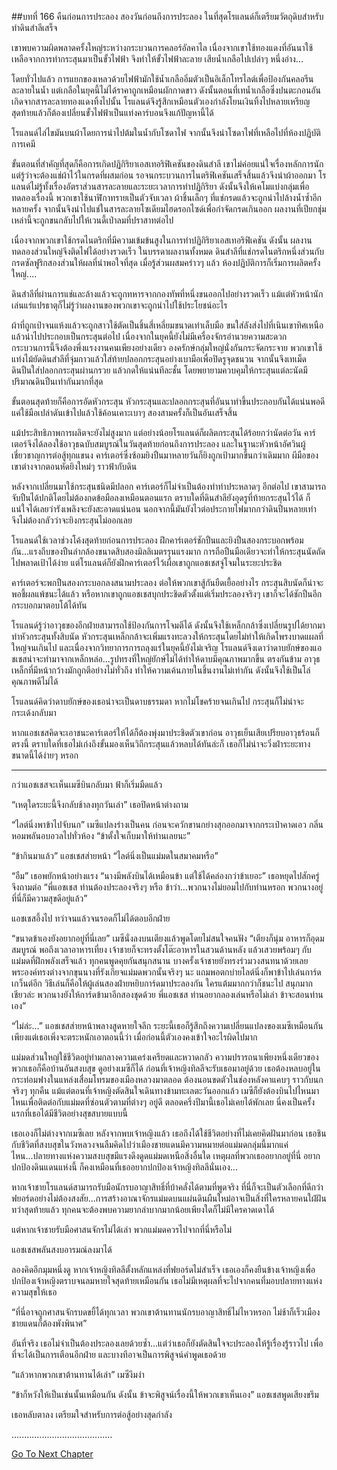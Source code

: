 ##บทที่ 166 คืนก่อนการประลอง
สองวันก่อนถึงการประลอง ในที่สุดโรแลนด์ก็เตรียมวัตถุดิบสำหรับทำดินสำลีเสร็จ


เขาพบความผิดพลาดครั้งใหญ่ระหว่างกระบวนการคลอร์อัลคาไล เนื่องจากเขาใช้ทองแดงที่อันนาใช้เหลือจากการทำกระสุนมาเป็นขั้วไฟฟ้า จึงทำให้ขั้วไฟฟ้าละลาย เสียน้ำเกลือไปเปล่าๆ หนึ่งอ่าง...


โดยทั่วไปแล้ว การแยกของเหลวด้วยไฟฟ้ามักใช้น้ำเกลืออิ่มตัวเป็นอิเล็กโทรไลต์เพื่อป้องกันคลอรีนละลายในน้ำ แต่เกลือในยุคนี้ไม่ได้ราคาถูกเหมือนผักกาดขาว ดังนั้นตอนที่เทน้ำเกลือซึ่งปนตะกอนอันเกิดจากสารละลายทองแดงทิ้งไปนั้น โรแลนด์จึงรู้สึกเหมือนตัวเองกำลังโยนเงินทิ้งไปหลายเหรียญ สุดท้ายแล้วก็ต้องเปลี่ยนขั้วไฟฟ้าเป็นแท่งคาร์บอนจึงแก้ปัญหานี้ได้


โรแลนด์ไล่ไขมันบนผ้าโดยการนำไปต้มในน้ำกับโซดาไฟ จากนั้นจึงนำโซดาไฟที่เหลือไปที่ห้องปฏิบัติการเคมี


ขั้นตอนที่สำคัญที่สุดก็คือการเกิดปฏิกิริยาเอสเทอริฟิเคชันของดินสำลี เขาไม่ค่อยแน่ใจเรื่องหลักการนัก แต่รู้ว่าจะต้องแช่ผ้าไว้ในกรดที่ผสมก่อน รอจนกระบวนการไนตริฟิเคชันเสร็จสิ้นแล้วจึงนำผ้าออกมา โรแลนด์ไม่รู้ทั้งเรื่องอัตราส่วนสารละลายและระยะเวลาการทำปฏิกิริยา ดังนั้นจึงให้เคโมแบ่งกลุ่มเพื่อทดลองเรื่องนี้ พวกเขาใช้นาฬิกาทรายเป็นตัวจับเวลา ผ้าชิ้นเล็กๆ ที่แช่กรดแล้วจะถูกนำไปล้างน้ำซ้ำอีกหลายครั้ง จากนั้นจึงนำไปแช่ในสารละลายโซเดียมไฮดรอกไซด์เพื่อกำจัดกรดเกินออก ผลงานที่เปียกชุ่มเหล่านี้จะถูกขนกลับไปให้เวนดี้เป่าลมที่ปราสาทต่อไป


เนื่องจากพวกเขาใช้กรดไนตริกที่มีความเข้มข้นสูงในการทำปฏิกิริยาเอสเทอริฟิเคชัน ดังนั้น ผลงานทดลองส่วนใหญ่จึงติดไฟได้อย่างรวดเร็ว ในบรรดาผลงานทั้งหมด ดินสำลีที่แช่กรดไนตริกหนึ่งส่วนกับกรดซัลฟูริกสองส่วนให้ผลที่น่าพอใจที่สุด เมื่อรู้ส่วนผสมคร่าวๆ แล้ว ห้องปฏิบัติการก็เริ่มการผลิตครั้งใหญ่....


ดินสำลีที่ผ่านการแช่และล้างแล้วจะถูกทหารจากกองทัพที่หนึ่งขนออกไปอย่างรวดเร็ว แม้แต่หัวหน้านักเล่นแร่แปรธาตุก็ไม่รู้ว่าผลงานของพวกเขาจะถูกนำไปใช้ประโยชน์อะไร


ผ้าที่ถูกเป่าจนแห้งแล้วจะถูกสาวใช้ตัดเป็นชิ้นสี่เหลี่ยมขนาดเท่าเล็บมือ ขนใส่ลังส่งไปที่เนินเขาทิศเหนือ แล้วนำไปประกอบเป็นกระสุนต่อไป เนื่องจากในยุคนี้ยังไม่มีเครื่องจักรอำนวยความสะดวก กระบวนการนี้จึงต้องพึ่งแรงงานคนเพียงอย่างเดียว องครักษ์กลุ่มใหญ่นั่งกันกระจัดกระจาย พวกเขาใช้แท่งไม้ยัดดินสำลีที่จุ่มกาวแล้วใส่ท้ายปลอกกระสุนอย่างเบามือเพื่อปิดรูจุดชนวน จากนั้นจึงเทเม็ดดินปืนใส่ปลอกกระสุนผ่านกรวย แล้วกดให้แน่นทีละชั้น โดยพยายามควบคุมให้กระสุนแต่ละนัดมีปริมาณดินปืนเท่ากันมากที่สุด


ขั้นตอนสุดท้ายก็คือการอัดหัวกระสุน หัวกระสุนและปลอกกระสุนที่อันนาทำขึ้นประกอบกันได้แน่นพอดี แค่ใช้มือเปล่าดันเข้าไปแล้วใช้ค้อนเคาะเบาๆ สองสามครั้งก็เป็นอันเสร็จสิ้น


แม้ประสิทธิภาพการผลิตจะยังไม่สูงมาก แต่อย่างน้อยโรแลนด์ก็ผลิตกระสุนได้ร้อยกว่านัดต่อวัน คาร์เตอร์จึงได้ลองใช้อาวุธฉบับสมบูรณ์ในวันสุดท้ายก่อนถึงการประลอง และในฐานะหัวหน้าอัศวินผู้เชี่ยวชาญการต่อสู้ทุกแขนง คาร์เตอร์ซึ่งซ้อมยิงปืนมาหลายวันก็ยิงถูกเป้ามากขึ้นกว่าเดิมมาก ผีมือของเขาต่างจากตอนหัดยิงใหม่ๆ ราวฟ้ากับดิน


หลังจากเปลี่ยนมาใช้กระสุนชนิดมีปลอก คาร์เตอร์ก็ไม่จำเป็นต้องทำท่าประหลาดๆ อีกต่อไป เขาสามารถจับปืนได้ปกติโดยไม่ต้องกดข้อมือลงเหมือนตอนแรก ตราบใดที่ดินสำลียังอุดรูที่ท้ายกระสุนไว้ได้ ก็แน่ใจได้เลยว่ารังเพลิงจะยังสะอาดแน่นอน นอกจากนี้มันยังไวต่อประกายไฟมากกว่าดินปืนหลายเท่า จึงไม่ต้องกลัวว่าจะยิงกระสุนไม่ออกเลย


โรแลนด์ใช้เวลาช่วงโค้งสุดท้ายก่อนการประลอง ฝึกคาร์เตอร์ชักปืนและยิงปืนสองกระบอกพร้อมกัน...แรงถีบของปืนลำกล้องขนาดสิบสองมิลลิเมตรรุนแรงมาก การถือปืนมือเดียวจะทำให้กระสุนนัดถัดไปพลาดเป้าได้ง่าย แต่โรแลนด์ก็ยังฝึกคาร์เตอร์ไว้เผื่อเขาถูกแอชเชสจู่โจมในระยะประชิด


คาร์เตอร์จะพกปืนสองกระบอกลงสนามประลอง ต่อให้พวกเขาสู้กันยืดเยื้ออย่างไร กระสุนสิบนัดก็น่าจะพอชี้ผลแพ้ชนะได้แล้ว หรือหากเขาถูกแอชเชสบุกประชิดตัวตั้งแต่เริ่มประลองจริงๆ เขาก็จะได้ชักปืนอีกกระบอกมาตอบโต้ได้ทัน


โรแลนด์รู้ว่าอาวุธของอีกฝ่ายสามารถใช้ป้องกันการโจมตีได้ ดังนั้นจึงใช้เหล็กกล้าซึ่งเปลี่ยนรูปได้ยากมาทำหัวกระสุนทั้งสิบนัด หัวกระสุนเหล็กกล้าจะเพิ่มแรงทะลวงให้กระสุนโดยไม่ทำให้เกิดโพรงบาดแผลที่ใหญ่จนเกินไป และเนื่องจากวิทยาการการถลุงแร่ในยุคนี้ยังไม่เจริญ โรแลนด์จึงเดาว่าดาบยักษ์ของแอชเชสน่าจะทำมาจากเหล็กหล่อ...รูปทรงที่ใหญ่ยักษ์ไม่ได้ทำให้ดาบมีคุณภาพมากขึ้น ตรงกันข้าม อาวุธเหล็กที่มีหน้ากว้างมักถูกตีอย่างไม่ทั่วถึง ทำให้ความเค้นภายในชิ้นงานไม่เท่ากัน ดังนั้นจึงใช้เป็นโล่คุณภาพดีไม่ได้


โรแลนด์คิดว่าดาบยักษ์ของเธอน่าจะเป็นดาบธรรมดา หากไม่โชคร้ายจนเกินไป กระสุนก็ไม่น่าจะกระเด้งกลับมา


หากแอชเชสคิดจะเอาชนะคาร์เตอร์ให้ได้ก็ต้องพุ่งมาประชิดตัวเขาก่อน อาวุธเย็นเสียเปรียบอาวุธร้อนก็ตรงนี้ ตราบใดที่เธอไม่เก่งถึงขั้นมองเห็นวิถีกระสุนแล้วหลบได้ทันล่ะก็ เธอก็ไม่น่าจะวิ่งฝ่าระยะทางขนาดนี้ได้ง่ายๆ หรอก


********************


กว่าแอชเชสจะเห็นเมซีบินกลับมา ฟ้าก็เริ่มมืดแล้ว


“เหตุใดระยะนี้จึงกลับช้าลงทุกวันเล่า” เธอปิดหน้าต่างถาม


“ไลต์นิ่งพาข้าไปจับนก” เมซีแปลงร่างเป็นคน ก่อนจะควักขานกย่างสุกออกมาจากกระเป๋าคาดเอว กลิ่นหอมพลันอบอวลไปทั่วห้อง “ข้าตั้งใจเก็บมาให้ท่านเลยนะ”


“ข้ากินมาแล้ว” แอชเชสส่ายหน้า “ไลต์นิ่งเป็นแม่มดในสมาคมหรือ”


“อืม” เธอพยักหน้าอย่างแรง “นางมีพลังบินได้เหมือนข้า แต่ใช้ได้คล่องกว่าข้าเยอะ” เธอหยุดไปสักครู่จึงถามต่อ “พี่แอชเชส ท่านต้องประลองจริงๆ หรือ ข้าว่า...พวกนางไม่ยอมไปกับท่านหรอก พวกนางอยู่ที่นี่ก็มีความสุขดีอยู่แล้ว”


แอชเชสอึ้งไป ทว่าจนแล้วจนรอดก็ไม่ได้ตอบอีกฝ่าย


“ขนาดข้าเองยังอยากอยู่ที่นี่เลย” เมซีนั่งลงบนเตียงแล้วพูดโดยไม่สนใจคนฟัง “เตียงก็นุ่ม อาหารก็อุดมสมบูรณ์ พอถึงเวลาอาหารเที่ยง เจ้าชายก็จะทรงตั้งโต๊ะอาหารในสวนด้านหลัง แล้วเสวยพร้อมๆ กับแม่มดที่ฝึกพลังเสร็จแล้ว ทุกคนพูดคุยกันสนุกสนาน บางครั้งเจ้าชายยังทรงร่วมวงสนทนาด้วยเลย พระองค์ทรงต่างจากขุนนางที่รังเกียจแม่มดพวกนั้นจริงๆ นะ แถมพอตกบ่ายไลต์นิ่งก็พาข้าไปเล่นการ์ดเกว็นต์อีก วิธีเล่นก็คือให้ผู้เล่นสองฝ่ายหยิบการ์ดมาประลองกัน ใครแต้มมากกว่าก็ชนะไป สนุกมากเชียวล่ะ พวกนางยังให้การ์ดข้ามาอีกสองชุดด้วย พี่แอชเชส ท่านอยากลองเล่นหรือไม่เล่า ข้าจะสอนท่านเอง”


“ไม่ล่ะ...” แอชเชสส่ายหน้าพลางสูดหายใจลึก ระยะนี้เธอก็รู้สึกถึงความเปลี่ยนแปลงของเมซีเหมือนกัน เพียงแต่เธอเพิ่งจะตระหนักเอาตอนนี้ว่า เมื่อก่อนนี้ตัวเองคงเข้าใจอะไรผิดไปมาก


แม่มดส่วนใหญ่ใช้ชีวิตอยู่ท่ามกลางความเคร่งเครียดและหวาดกลัว ความปรารถนาเพียงหนึ่งเดียวของพวกเธอก็คือบ้านอันสงบสุข ดูอย่างเมซีก็ได้ ก่อนที่เจ้าหญิงทิลลีจะรับเธอมาอยู่ด้วย เธอต้องหลบอยู่ในกระท่อมฟางในแหล่งเสื่อมโทรมของเมืองหลวงมาตลอด ต้องนอนขดตัวในช่องหลังคาแคบๆ ราวกับนกจริงๆ ทุกคืน แม้แต่ตอนที่เจ้าหญิงตัดสินใจเดินทางข้ามทะเลตะวันออกแล้ว เมซีก็ยังต้องบินไปไหนมาไหนเพื่อติดต่อกับแม่มดที่ซ่อนตัวตามที่ต่างๆ อยู่ดี ตลอดครึ่งปีมานี้เธอไม่เคยได้พักเลย นี่คงเป็นครั้งแรกที่เธอได้มีชีวิตอย่างสุขสบายแบบนี้


เธอเองก็ไม่ต่างจากเมซีเลย หลังจากพบเจ้าหญิงแล้ว เธอถึงได้ใช้ชีวิตอย่างที่ไม่เคยคิดฝันมาก่อน เธอชินกับชีวิตที่สงบสุขในวังหลวงจนลืมคิดไปว่าเมืองชายแดนมีความหมายต่อแม่มดกลุ่มนี้มากแค่ไหน...ปลายทางแห่งความสงบสุขมีแรงดึงดูดแม่มดเหนือสิ่งอื่นใด เหตุผลที่พวกเธออยากอยู่ที่นี่ อยากปกป้องดินแดนแห่งนี้ ก็คงเหมือนที่เธออยากปกป้องเจ้าหญิงทิลลีนั่นเอง...


หากเจ้าชายโรแลนด์สามารถรับมือนักรบอาญาสิทธิ์ที่บ้าคลั่งได้ตามที่พูดจริง ที่นี่ก็จะเป็นตัวเลือกที่ดีกว่าฟยอร์ดอย่างไม่ต้องสงสัย...การสร้างอาณาจักรแม่มดบนแผ่นดินผืนใหม่อาจเป็นสิ่งที่ใครหลายคนใฝ่ฝัน ทว่าสุดท้ายแล้ว ทุกคนจะต้องพบความยากลำบากมากน้อยเพียงใดก็ไม่มีใครคาดเดาได้


แต่หากเจ้าชายรับมือศาสนจักรไม่ได้เล่า พวกแม่มดควรไปจากที่นี่หรือไม่


แอชเชสพลันสงบอารมณ์ลงมาได้


ลองคิดอีกมุมหนึ่งดู หากเจ้าหญิงทิลลีตั้งหลักแหล่งที่ฟยอร์ดไม่สำเร็จ เธอเองก็คงยืนข้างเจ้าหญิงเพื่อปกป้องเจ้าหญิงตราบจนลมหายใจสุดท้ายเหมือนกัน เธอไม่มีเหตุผลที่จะไปจากคนที่มอบปลายทางแห่งความสุขให้เธอ


“ที่นี่อาจถูกศาสนจักรบดขยี้ได้ทุกเวลา พวกเขาต้านทานนักรบอาญาสิทธิ์ไม่ไหวหรอก ไม่ช้าก็เร็วเมืองชายแดนก็ต้องพังพินาศ”


อันที่จริง เธอไม่จำเป็นต้องประลองเลยด้วยซ้ำ...แต่ว่าเธอก็ยังตัดสินใจจะประลองให้รู้เรื่องรู้ราวไป เพื่อที่จะได้เป็นการเตือนอีกฝ่าย และบางทีอาจเป็นการพิสูจน์คำพูดเธอด้วย


“แล้วหากพวกเขาต้านทานได้เล่า” เมซีงึมงำ


“ข้าก็หวังให้เป็นเช่นนั้นเหมือนกัน ดังนั้น ข้าจะพิสูจน์เรื่องนี้ให้พวกเขาเห็นเอง” แอชเชสพูดเสียงขรึม


เธอหลับตาลง เตรียมใจสำหรับการต่อสู้อย่างสุดกำลัง


........................................


[Go To Next Chapter]( ./79.md)